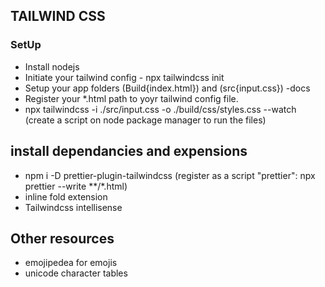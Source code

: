## TAILWIND CSS 

   ### SetUp
- Install nodejs
- Initiate your tailwind config - npx tailwindcss init 
- Setup your app folders (Build{index.html}) and (src{input.css}) -docs
- Register your *.html path to yoyr tailwind config file.
- npx tailwindcss -i ./src/input.css -o ./build/css/styles.css --watch (create a script on node package manager to run the files)

## install dependancies and expensions
- npm i -D prettier-plugin-tailwindcss (register as a script "prettier": npx prettier --write **/*.html)
- inline fold extension
- Tailwindcss intellisense

## Other resources
- emojipedea for emojis
- unicode character tables

